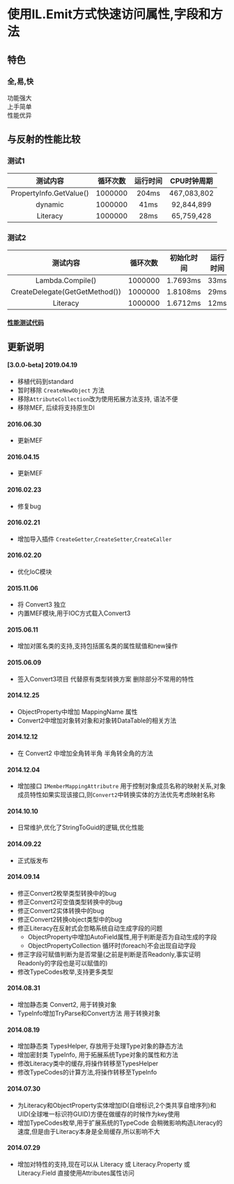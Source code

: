 # 使用IL.Emit方式快速访问属性,字段和方法   

## 特色  
### 全,易,快
功能强大  
上手简单  
性能优异  

## 与反射的性能比较  


### 测试1  
|        测试内容         | 循环次数  |运行时间| CPU时钟周期  |
|:----------------------:|:-------:|:-----:|:----------: |
|PropertyInfo.GetValue() | 1000000 | 204ms | 467,083,802 |
|dynamic                 | 1000000 |  41ms | 92,844,899  |
|Literacy                | 1000000 |  28ms | 65,759,428  |

### 测试2  
|        测试内容                | 循环次数  | 初始化时间|运行时间| CPU时钟周期  |
|:-----------------------------:|:-------:|:--------:|:-----:|:----------: |
|Lambda.Compile()               | 1000000 | 1.7693ms | 33ms  | 467,083,802 |
|CreateDelegate(GetGetMethod()) | 1000000 | 1.8108ms | 29ms  | 92,844,899  |
|Literacy                       | 1000000 | 1.6712ms | 12ms  | 65,759,428  |

#### [性能测试代码](https://github.com/blqw/blqw.Literacy/blob/master/Demo/Program.cs)

## 更新说明  
#### [3.0.0-beta] 2019.04.19
- 移植代码到standard
- 暂时移除 `CreateNewObject` 方法
- 移除`AttributeCollection`改为使用拓展方法支持, 语法不便
- 移除MEF, 后续将支持原生DI

#### 2016.06.30
* 更新MEF  

#### 2016.04.15
* 更新MEF  

#### 2016.02.23  
* 修复bug  

#### 2016.02.21  
* 增加导入插件 `CreateGetter`,`CreateSetter`,`CreateCaller`

#### 2016.02.20  
* 优化IoC模块  

#### 2015.11.06
* 将 Convert3 独立  
* 内置MEF模块,用于IOC方式载入Convert3  

#### 2015.06.11  
* 增加对匿名类的支持,支持包括匿名类的属性赋值和new操作  

#### 2015.06.09  
* 签入Convert3项目 代替原有类型转换方案 删除部分不常用的特性  

#### 2014.12.25  
* ObjectProperty中增加 MappingName 属性  
* Convert2中增加对象转对象和对象转DataTable的相关方法  

#### 2014.12.12
* 在 Convert2 中增加全角转半角 半角转全角的方法  

#### 2014.12.04
* 增加接口 `IMemberMappingAttributre` 用于控制对象成员名称的映射关系,对象成员特性如果实现该接口,则`Convert2`中转换实体的方法优先考虑映射名称

#### 2014.10.10
* 日常维护,优化了StringToGuid的逻辑,优化性能

#### 2014.09.22  
* 正式版发布

#### 2014.09.14  
* 修正Convert2枚举类型转换中的bug
* 修正Convert2可空值类型转换中的bug
* 修正Convert2实体转换中的bug
* 修正Convert2转换object类型中的bug
* 修正Literacy在反射式会忽略系统自动生成字段的问题
  * ObjectProperty中增加AutoField属性,用于判断是否为自动生成的字段
  * ObjectPropertyCollection 循环时(foreach)不会出现自动字段
* 修正字段可赋值判断为是否常量(之前是判断是否Readonly,事实证明Readonly的字段也是可以赋值的)
* 修改TypeCodes枚举,支持更多类型

#### 2014.08.31  
* 增加静态类 Convert2, 用于转换对象  
* TypeInfo增加TryParse和Convert方法 用于转换对象   
  
#### 2014.08.19  
* 增加静态类 TypesHelper, 存放用于处理Type对象的静态方法  
* 增加密封类 TypeInfo, 用于拓展系统Type对象的属性和方法  
* 修改Literacy类中的缓存,将操作转移至TypesHelper  
* 修改TypeCodes的计算方法,将操作转移至TypeInfo  
  
#### 2014.07.30  
* 为Literacy和ObjectProperty实体增加ID(自增标识,2个类共享自增序列)和UID(全球唯一标识符GUID)方便在做缓存的时候作为key使用  
* 增加TypeCodes枚举,用于扩展系统的TypeCode 会稍微影响构造Literacy的速度,但是由于Literacy本身是全局缓存,所以影响不大  
  
#### 2014.07.29  
* 增加对特性的支持,现在可以从 Literacy 或 Literacy.Property 或 Literacy.Field 直接使用Attributes属性访问  
